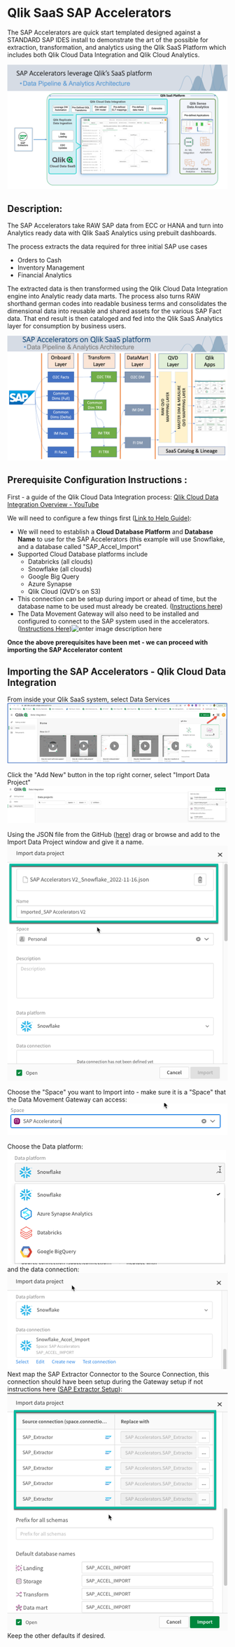 # **Qlik SaaS SAP Accelerators**

The SAP Accelerators are quick start templated designed against a STANDARD SAP IDES install to demonstrate the art of the possible for extraction, transformation, and analytics using the Qlik SaaS Platform which includes both Qlik Cloud Data Integration and Qlik Cloud Analytics.

![SAP Accelerators Architecture](https://github.com/Qlik-PE/Qlik_SaaS_SAP_Accelerators/blob/main/images/Slide2.png?raw=true)

## Description:
The SAP Accelerators take RAW SAP data from ECC or HANA and turn into Analytics ready data with Qlik SaaS Analytics using prebuilt dashboards.

The process extracts the data required for three initial SAP use cases 
 - Orders to Cash 
 - Inventory Management 
 - Financial Analytics

The extracted data is then transformed using the Qlik Cloud Data Integration engine into Analytic ready data marts. The process also turns RAW shorthand german codes into readable business terms and consolidates the dimensional data into reusable and shared assets for the various SAP Fact data. That end result is then cataloged and fed into the Qlik SaaS Analytics layer for consumption by business users.

![enter image description here](https://github.com/Qlik-PE/Qlik_SaaS_SAP_Accelerators/blob/main/images/Slide3.png?raw=true)

## Prerequisite Configuration Instructions :

First - a guide of the Qlik Cloud Data Integration process:
[Qlik Cloud Data Integration Overview - YouTube](https://youtu.be/bdVQa5LKmvE)

We will need to configure a few things first ([Link to Help Guide)](https://help.qlik.com/en-US/cloud-services/Subsystems/Hub/Content/Sense_Hub/DataIntegration/Introduction/Data-project-export-import.htm):

 - We will need to establish a **Cloud Database Platform** and **Database Name** to use for the SAP Accelerators (this example will use Snowflake, and a database called "SAP_Accel_Import"
 - Supported Cloud Database platforms include
	 - Databricks (all clouds)
	 - Snowflake (all clouds)
	 - Google Big Query
	 - Azure Synapse
	 - Qlik Cloud (QVD's on S3) 
 - This connection can be setup during import or ahead of time, but the database name to be used must already be created. ([Instructions here](https://help.qlik.com/en-US/cloud-services/Subsystems/Hub/Content/Sense_Hub/DataIntegration/TargetConnections/data-project-connections.htm))
 - The Data Movement Gateway will also need to be installed and configured to connect to the SAP system used in the accelerators.  ([Instructions Here](https://help.qlik.com/en-US/cloud-services/Subsystems/Hub/Content/Sense_Hub/Gateways/replication-gateway.htm))![enter image description here](https://help.qlik.com/en-US/cloud-services/Subsystems/Hub/Content/Resources/Images/data-movement-gateway_architecture_v2.png)

**Once the above prerequisites have been met - we can proceed with importing the SAP Accelerator content**

## Importing the SAP Accelerators - Qlik Cloud Data Integration 

From inside your Qlik SaaS system, select Data Services
![enter image description here](https://github.com/Qlik-PE/Qlik_SaaS_SAP_Accelerators/blob/main/images/dataservices.png?raw=true)

Click the "Add New" button in the top right corner, select "Import Data Project"
![enter image description here](https://github.com/Qlik-PE/Qlik_SaaS_SAP_Accelerators/blob/main/images/import1.png?raw=true)

Using the JSON file from the GitHub ([here](https://github.com/Qlik-PE/Qlik_SaaS_SAP_Accelerators/raw/main/Snowflake/SAP%20Accelerators%20V2_Snowflake_2022-11-22.json)) drag or browse and add to the Import Data Project window and give it a name.
![enter image description here](https://github.com/Qlik-PE/Qlik_SaaS_SAP_Accelerators/blob/main/images/import2.png?raw=true)

Choose the "Space" you want to Import into - make sure it is a "Space" that the Data Movement Gateway can access:
![enter image description here](https://github.com/Qlik-PE/Qlik_SaaS_SAP_Accelerators/blob/main/images/import3.png?raw=true)

Choose the Data platform:
![enter image description here](https://github.com/Qlik-PE/Qlik_SaaS_SAP_Accelerators/blob/main/images/import4.png?raw=true)
and the data connection:
![enter image description here](https://github.com/Qlik-PE/Qlik_SaaS_SAP_Accelerators/blob/main/images/import5.png?raw=true)
Next map the SAP Extractor Connector to the Source Connection, this connection should have been setup during the Gateway setup if not instructions here ([SAP Extractor Setup](https://help.qlik.com/en-US/cloud-services/Subsystems/Hub/Content/Sense_Hub/DataIntegration/SourcesConnections/SAP-Extractor/SAP-Extractor-source.htm)):
![enter image description here](https://github.com/Qlik-PE/Qlik_SaaS_SAP_Accelerators/blob/main/images/import6.png?raw=true)
Keep the other defaults if desired.
